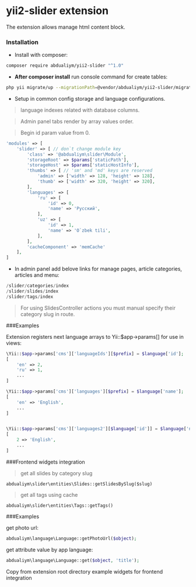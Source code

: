 # yii2-slider extension

The extension allows manage html content block.

### Installation

- Install with composer:

```bash
composer require abdualiym/yii2-slider "^1.0"
```

- **After composer install** run console command for create tables:

```bash
php yii migrate/up --migrationPath=@vendor/abdualiym/yii2-slider/migrations
```

- Setup in common config storage and language configurations.
> language indexes related with database columns.

> Admin panel tabs render by array values order. 

> Begin id param value from 0.
```php
'modules' => [
    'slider' => [ // don`t change module key
        'class' => '@abdualiym\slider\Module',
        'storageRoot' => $params['staticPath'],
        'storageHost' => $params['staticHostInfo'],
        'thumbs' => [ // 'sm' and 'md' keys are reserved
            'admin' => ['width' => 128, 'height' => 128],
            'thumb' => ['width' => 320, 'height' => 320],
        ],
        'languages' => [
            'ru' => [
                'id' => 0,
                'name' => 'Русский',
            ],
            'uz' => [
                'id' => 1,
                'name' => 'O`zbek tili',
            ],
        ],
        'cacheComponent' => 'memCache'
    ],
]
```

- In admin panel add belove links for manage pages, article categories, articles and menu:
```php
/slider/categories/index
/slider/slides/index
/slider/tags/index
```

> For using SlidesController actions you must manual specify their category slug in route.

###Examples

Extension registers next language arrays to Yii::$app->params[] for use in views:
```php
\Yii::$app->params['cms']['languageIds'][$prefix] = $language['id'];
[
    'en' => 2,
    'ru' => 1,
    ...
]

\Yii::$app->params['cms']['languages'][$prefix] = $language['name'];
[
    'en' => 'English',
    ...
]


\Yii::$app->params['cms']['languages2'][$language['id']] = $language['name'];
[
    2 => 'English',
    ...
]
```

###Frontend widgets integration

> get all slides by category slug
```
abdualiym\slider\entities\Slides::getSlidesBySlug($slug)

```

> get all tags using cache
```
abdualiym\slider\entities\Tags::getTags()

```

###Examples

get photo url:
```php
abdualiym\language\Language::getPhotoUrl($object);
```

get attribute value by app language:
```php
abdualiym\language\Language::get($object, 'title');
```



Copy from extension root directory example widgets for frontend integration  
